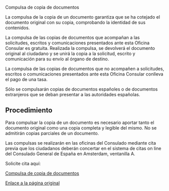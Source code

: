  Compulsa de copia de documentos

  La compulsa de la copia de un documento garantiza que se ha cotejado el documento original con su copia, comprobando la identidad de sus contenidos.

 La compulsa de las copias de documentos que acompañan a las solicitudes, escritos y comunicaciones presentados ante esta Oficina Consular es gratuita. Realizada la compulsa, se devolverá el documento original al ciudadano y se unirá la copia a la solicitud, escrito y comunicación para su envío al órgano de destino.

 La compulsa de las copias de documentos que no acompañen a solicitudes, escritos o comunicaciones presentados ante esta Oficina Consular conlleva el pago de una tasa.

 Sólo se compulsarán copias de documentos españoles o de documentos extranjeros que se deban presentar a las autoridades españolas.

 Procedimiento
-------------

 Para compulsar la copia de un documento es necesario aportar tanto el documento original como una copia completa y legible del mismo. No se admitirán copias parciales de un documento.

 Las compulsas se realizarán en las oficinas del Consulado mediante cita previa que los ciudadanos deberán concertar en el sistema de citas on line del Consulado General de España en Amsterdam, ventanilla A.

Solicite cita aquí:

 [Compulsa de copia de documentos](https://app.bookitit.com/es/hosteds/widgetdefault/2c6277fc2bf43562ccce5c647ff1db4eb#datetime) 

  [Enlace a la página original](https://www.exteriores.gob.es/Consulados/amsterdam/es/ServiciosConsulares/Paginas/index.aspx?scco=Pa%C3%ADses+Bajos&scd=9&scca=Legalizaci%C3%B3n%20o%20Apostilla.%20Compulsa%20y%20Registro&scs=Compulsa%20de%20copia%20de%20documentos)